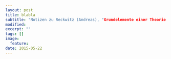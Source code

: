 ```yaml
---
layout: post
title: blabla
subtitle: "Notizen zu Reckwitz (Andreas), "Grundelemente einer Theorie sozialer Praktiken", in Zeitschrift für Soziologie 32(4), 2013, S. 282-301"
modified:
excerpt: ""
tags: []
image: 
  feature: 
date: 2015-05-22
---
```


